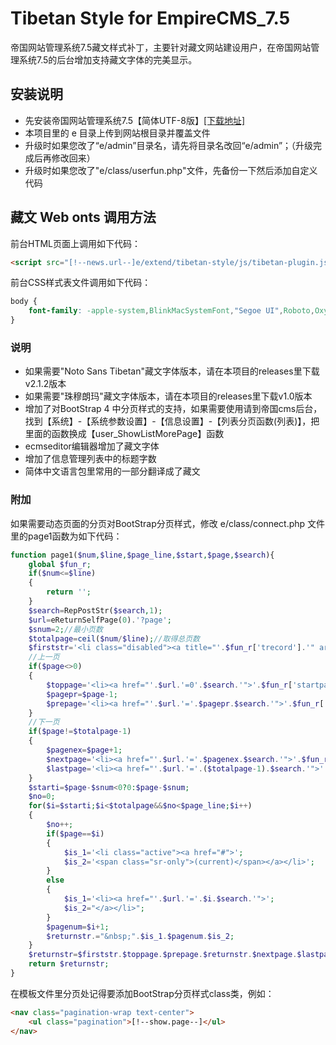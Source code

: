 # Tibetan Style for EmpireCMS_7.5
帝国网站管理系统7.5藏文样式补丁，主要针对藏文网站建设用户，在帝国网站管理系统7.5的后台增加支持藏文字体的完美显示。

## 安装说明
- 先安装帝国网站管理系统7.5【简体UTF-8版】[[下载地址]](http://www.phome.net/download/ "帝国软件下载")
- 本项目里的 e 目录上传到网站根目录并覆盖文件
- 升级时如果您改了“e/admin”目录名，请先将目录名改回“e/admin”；（升级完成后再修改回来）
- 升级时如果您改了"e/class/userfun.php"文件，先备份一下然后添加自定义代码

## 藏文 Web onts 调用方法

前台HTML页面上调用如下代码：
```html
<script src="[!--news.url--]e/extend/tibetan-style/js/tibetan-plugin.js"></script>
```

前台CSS样式表文件调用如下代码：
```css
body {
	font-family: -apple-system,BlinkMacSystemFont,"Segoe UI",Roboto,Oxygen-Sans,Ubuntu,Cantarell,"Helvetica Neue",Kokonor,Kailasa,"Tibetan Machine Uni",Jomolhari,"Noto Sans Tibetan","Microsoft Himalaya",sans-serif;
}
```

### 说明
- 如果需要"Noto Sans Tibetan"藏文字体版本，请在本项目的releases里下载v2.1.2版本
- 如果需要"珠穆朗玛"藏文字体版本，请在本项目的releases里下载v1.0版本
- 增加了对BootStrap 4 中分页样式的支持，如果需要使用请到帝国cms后台，找到【系统】-【系统参数设置】-【信息设置】-【列表分页函数(列表)】，把里面的函数换成【user_ShowListMorePage】函数
- ecmseditor编辑器增加了藏文字体
- 增加了信息管理列表中的标题字数
- 简体中文语言包里常用的一部分翻译成了藏文

### 附加
如果需要动态页面的分页对BootStrap分页样式，修改 e/class/connect.php 文件里的page1函数为如下代码：
```php
function page1($num,$line,$page_line,$start,$page,$search){
	global $fun_r;
	if($num<=$line)
	{
		return '';
	}
	$search=RepPostStr($search,1);
	$url=eReturnSelfPage(0).'?page';
	$snum=2;//最小页数
	$totalpage=ceil($num/$line);//取得总页数
	$firststr='<li class="disabled"><a title="'.$fun_r['trecord'].'" aria-label="Previous">'.$num.'</a></li>';
	//上一页
	if($page<>0)
	{
		$toppage='<li><a href="'.$url.'=0'.$search.'">'.$fun_r['startpage'].'</a></li>';
		$pagepr=$page-1;
		$prepage='<li><a href="'.$url.'='.$pagepr.$search.'">'.$fun_r['pripage'].'</a></li>';
	}
	//下一页
	if($page!=$totalpage-1)
	{
		$pagenex=$page+1;
		$nextpage='<li><a href="'.$url.'='.$pagenex.$search.'">'.$fun_r['nextpage'].'</a></li>';
		$lastpage='<li><a href="'.$url.'='.($totalpage-1).$search.'">'.$fun_r['lastpage'].'</a></li>';
	}
	$starti=$page-$snum<0?0:$page-$snum;
	$no=0;
	for($i=$starti;$i<$totalpage&&$no<$page_line;$i++)
	{
		$no++;
		if($page==$i)
		{
			$is_1='<li class="active"><a href="#">';
			$is_2='<span class="sr-only">(current)</span></a></li>';
		}
		else
		{
			$is_1='<li><a href="'.$url.'='.$i.$search.'">';
			$is_2="</a></li>";
		}
		$pagenum=$i+1;
		$returnstr.="&nbsp;".$is_1.$pagenum.$is_2;
	}
	$returnstr=$firststr.$toppage.$prepage.$returnstr.$nextpage.$lastpage;
	return $returnstr;
}
```
在模板文件里分页处记得要添加BootStrap分页样式class类，例如：
```html
<nav class="pagination-wrap text-center">
	<ul class="pagination">[!--show.page--]</ul>
</nav>
```
